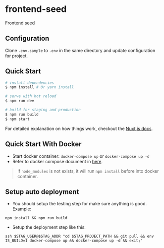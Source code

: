 # frontend-seed
Frontend seed

## Configuration

Clone `.env.sample` to `.env` in the same directory and update configuration for project.

## Quick Start

``` bash
# install dependencies
$ npm install # Or yarn install

# serve with hot reload
$ npm run dev

# build for staging and production
$ npm run build
$ npm start
```

For detailed explanation on how things work, checkout the [Nuxt.js docs](https://github.com/nuxt/nuxt.js).

## Quick Start With Docker

- Start docker container: `docker-compose up` or `docker-compose up -d`
- Refer to docker compose document in [here](https://docs.docker.com/compose/overview/#compose-documentation).

> If `node_modules` is not exists, it will run `npm install` before into docker container.

## Setup auto deployment

- You should setup the testing step for make sure anything is good. Example:
```
npm install && npm run build
```

- Setup the deployment step like this:
```
ssh $STAG_USER@$STAG_ADDR "cd $STAG_PROJECT_PATH && git pull && env IS_BUILD=1 docker-compose up && docker-compose up -d && exit;"
```
